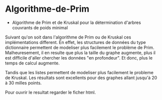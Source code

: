 # Algorithme-de-Prim

* Algorithme de Prim et de Kruskal pour la détermination d'arbres couvrants de poids minimal

Suivant qu'on soit dans l'algorithme de Prim ou de Kruskal ces implémentations different. En effet, les structures de données du type dictionnaire permettent de modeliser plus facilement le problème de Prim. Malheuresement, il en resulte que plus la taille du graphe augmente, plus il est difficile d'aller chercher les données "en profondeur". Et donc, plus le temps de calcul augmente.

Tandis que les listes permettent de modeliser plus facilement le probleme de Kruskal. Les résultats sont excellents pour des graphes allant jusqu'à 20 à 30 milles points.

Pour ouvrir le resultat regarder le ficher html.